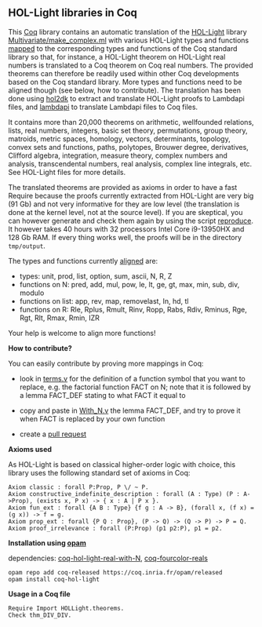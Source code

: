 HOL-Light libraries in Coq
--------------------------

This [Coq](https://coq.inria.fr/) library contains an automatic translation of the [HOL-Light](https://github.com/jrh13/hol-light) library [Multivariate/make_complex.ml](https://github.com/jrh13/hol-light/blob/master/Multivariate/make_complex.ml) with various HOL-Light types and functions [mapped](https://github.com/Deducteam/coq-hol-light/blob/main/With_N.lp) to the corresponding types and functions of the Coq standard library so that, for instance, a HOL-Light theorem on HOL-Light real numbers is translated to a Coq theorem on Coq real numbers. The provided theorems can therefore be readily used within other Coq developments based on the Coq standard library. More types and functions need to be aligned though (see below, how to contribute). The translation has been done using [hol2dk](https://github.com/Deducteam/hol2dk) to extract and translate HOL-Light proofs to Lambdapi files, and [lambdapi](https://github.com/Deducteam/lambdapi) to translate Lambdapi files to Coq files.

It contains more than 20,000 theorems on arithmetic, wellfounded relations,
lists, real numbers, integers, basic set theory, permutations, group
theory, matroids, metric spaces, homology, vectors, determinants,
topology, convex sets and functions, paths, polytopes, Brouwer degree,
derivatives, Clifford algebra, integration, measure theory, complex
numbers and analysis, transcendental numbers, real analysis, complex
line integrals, etc. See HOL-Light files for more details.

The translated theorems are provided as axioms in order to have a fast Require because the proofs currently extracted from HOL-Light are very big (91 Gb) and not very informative for they are low level (the translation is done at the kernel level, not at the source level). If you are skeptical, you can however generate and check them again by using the script [reproduce](https://github.com/Deducteam/hol2dk/blob/main/reproduce). It however takes 40 hours with 32 processors Intel Core i9-13950HX and 128 Gb RAM. If every thing works well, the proofs will be in the directory `tmp/output`.

The types and functions currently [aligned](https://github.com/Deducteam/coq-hol-light/blob/main/With_N.lp) are:
- types: unit, prod, list, option, sum, ascii, N, R, Z
- functions on N: pred, add, mul, pow, le, lt, ge, gt, max, min, sub, div, modulo
- functions on list: app, rev, map, removelast, In, hd, tl
- functions on R: Rle, Rplus, Rmult, Rinv, Ropp, Rabs, Rdiv, Rminus, Rge, Rgt, Rlt, Rmax, Rmin, IZR

Your help is welcome to align more functions!

**How to contribute?**

You can easily contribute by proving more mappings in Coq:

- look in [terms.v](https://github.com/Deducteam/coq-hol-light/blob/main/terms.v) for the definition of a function symbol that you want to replace, e.g. the factorial function FACT on N; note that it is followed by a lemma FACT_DEF stating to what FACT it equal to

- copy and paste in [With_N.v](https://github.com/Deducteam/coq-hol-light/blob/main/With_N.v) the lemma FACT_DEF, and try to prove it when FACT is replaced by your own function

- create a [pull request](https://github.com/Deducteam/coq-hol-light/pulls)

**Axioms used**

As HOL-Light is based on classical higher-order logic with choice, this library uses the following standard set of axioms in Coq:

```
Axiom classic : forall P:Prop, P \/ ~ P.
Axiom constructive_indefinite_description : forall (A : Type) (P : A->Prop), (exists x, P x) -> { x : A | P x }.
Axiom fun_ext : forall {A B : Type} {f g : A -> B}, (forall x, (f x) = (g x)) -> f = g.
Axiom prop_ext : forall {P Q : Prop}, (P -> Q) -> (Q -> P) -> P = Q.
Axiom proof_irrelevance : forall (P:Prop) (p1 p2:P), p1 = p2.
```

**Installation using [opam](https://opam.ocaml.org/)**

dependencies: [coq-hol-light-real-with-N](https://github.com/Deducteam/coq-hol-light-real-with-N/), [coq-fourcolor-reals](https://github.com/coq-community/fourcolor)

```
opam repo add coq-released https://coq.inria.fr/opam/released
opam install coq-hol-light
```

**Usage in a Coq file**

```
Require Import HOLLight.theorems.
Check thm_DIV_DIV.
```

